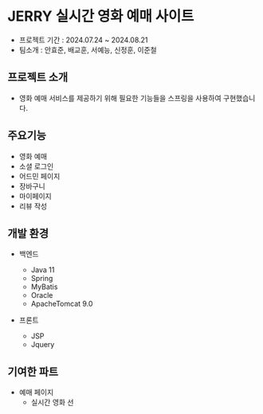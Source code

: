 # JERRY 실시간 영화 예매 사이트
- 프로젝트 기간 : 2024.07.24 ~ 2024.08.21
- 팀소개 : 안효준, 배교훈, 서예능, 신정훈, 이준철


## 프로젝트 소개
- 영화 예매 서비스를 제공하기 위해 필요한 기능들을 스프링을 사용하여 구현했습니다.

## 주요기능
- 영화 예매
- 소셜 로그인
- 어드민 페이지
- 장바구니
- 마이페이지
- 리뷰 작성

## 개발 환경
- 백엔드
  - Java 11
  - Spring
  - MyBatis
  - Oracle
  - ApacheTomcat 9.0

- 프론트
  - JSP
  - Jquery

## 기여한 파트
- 예매 페이지
  - 실시간 영화 선
